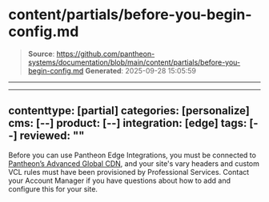 # content/partials/before-you-begin-config.md

> **Source**: https://github.com/pantheon-systems/documentation/blob/main/content/partials/before-you-begin-config.md
> **Generated**: 2025-09-28 15:05:59

---

---
contenttype: [partial]
categories: [personalize]
cms: [--]
product: [--]
integration: [edge]
tags: [--]
reviewed: ""
---

<Alert title="Note" type="info">

Before you can use Pantheon Edge Integrations, you must be connected to [Pantheon’s Advanced Global CDN](/guides/professional-services/advanced-global-cdn), and your site's vary headers and custom VCL rules must have been provisioned by Professional Services. Contact your Account Manager if you have questions about how to add and configure this for your site.

</Alert >